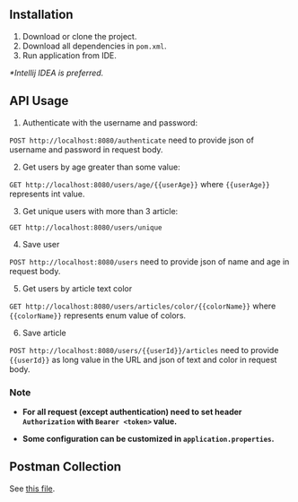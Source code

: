 ## Installation

1. Download or clone the project.
2. Download all dependencies in `pom.xml`.
3. Run application from IDE.

*\*Intellij IDEA is preferred.*

## API Usage

1. Authenticate with the username and password:

```POST http://localhost:8080/authenticate```
need to provide json of username and password in request body.

2. Get users by age greater than some value:

```GET http://localhost:8080/users/age/{{userAge}}```
where `{{userAge}}` represents int value.

3. Get unique users with more than 3 article:

```GET http://localhost:8080/users/unique```

4. Save user

```POST http://localhost:8080/users``` need to provide json of name and age in request body.

5. Get users by article text color

```GET http://localhost:8080/users/articles/color/{{colorName}}``` where `{{colorName}}` represents enum value of
colors.

6. Save article

```POST http://localhost:8080/users/{{userId}}/articles``` need to provide `{{userId}}` as long value in the URL and
json of text and color in request body.

### Note

- **For all request (except authentication) need to set header `Authorization` with `Bearer <token>` value.**

- **Some configuration can be customized in `application.properties`.**

## Postman Collection

See [this file](/api.collection.json).